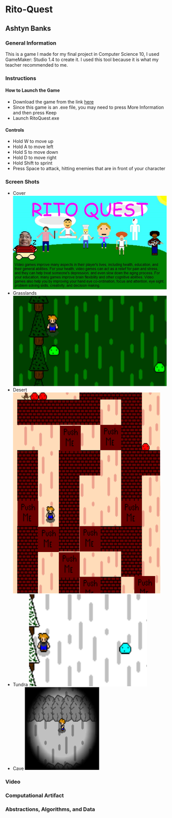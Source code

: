 # Rito-Quest
## Ashtyn Banks
### General Information
This is a game I made for my final project in Computer Science 10, I used GameMaker: Studio 1.4 to create it. I used this tool because it is what my teacher recommended to me.
### Instructions
#### How to Launch the Game
* Download the game from the link <a href="https://github.com/AB-Portfolio/Rito-Quest/blob/master/RitoQuest.exe">here</a>
* Since this game is an .exe file, you may need to press More Information and then press Keep
* Launch RitoQuest.exe
#### Controls
* Hold W to move up
* Hold A to move left
* Hold S to move down
* Hold D to move right
* Hold Shift to sprint 
* Press Space to attack, hitting enemies that are in front of your character
### Screen Shots
* Cover 
![alt text](https://github.com/AB-Portfolio/Rito-Quest/blob/master/Rito%20Quest.jpg "Cover")
* Grasslands
![alt text](https://github.com/AB-Portfolio/Rito-Quest/blob/master/Grasslands.PNG "Grasslands")
* Desert
![alt text](https://github.com/AB-Portfolio/Rito-Quest/blob/master/Desert.PNG "Desert")
* Tundra
![alt text](https://github.com/AB-Portfolio/Rito-Quest/blob/master/Tundra.PNG "Tundra")
* Cave
![alt text](https://github.com/AB-Portfolio/Rito-Quest/blob/master/Cave.PNG "Cave")
### Video

### Computational Artifact

### Abstractions, Algorithms, and Data
